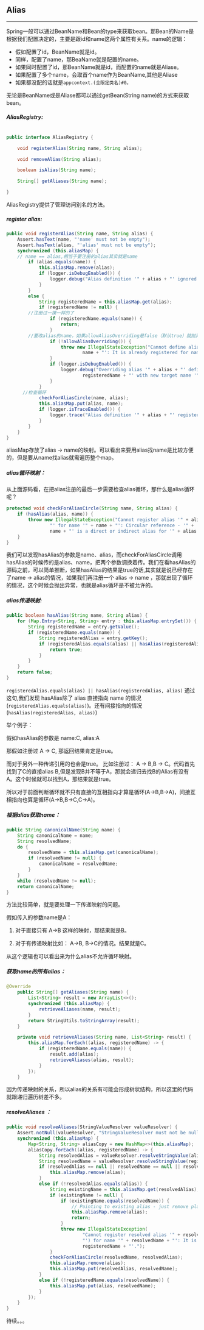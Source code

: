 ## Alias

---

Spring一般可以通过BeanName和Bean的type来获取bean。那Bean的Name是根据我们配置决定的，主要是跟id和name这两个属性有关系。name的逻辑：
 - 假如配置了id，BeanName就是id。
 - 同样，配置了name，那BeaName就是配置的name。
 - 如果同时配置了id，那BeanName就是id，而配置的name就是Aliase。
 - 如果配置了多个name，会取首个name作为BeanName,其他是Aliase
 - 如果都没配的话就是`appcontext.(全限定类名)#0。`

无论是BeanName或是Aliase都可以通过getBean(String name)的方式来获取bean。

##### AliasRegistry:

```java

public interface AliasRegistry {

	void registerAlias(String name, String alias);

	void removeAlias(String alias);

	boolean isAlias(String name);

	String[] getAliases(String name);

}

```

AliasRegistry提供了管理访问别名的方法。

##### register alias:

```Java
public void registerAlias(String name, String alias) {
	Assert.hasText(name, "'name' must not be empty");
	Assert.hasText(alias, "'alias' must not be empty");
	synchronized (this.aliasMap) {
    // name == alias,相当于要注册的alias其实就是name
		if (alias.equals(name)) {
			this.aliasMap.remove(alias);
			if (logger.isDebugEnabled()) {
				logger.debug("Alias definition '" + alias + "' ignored since it points to same name");
			}
		}
		else {
			String registeredName = this.aliasMap.get(alias);
			if (registeredName != null) {
        //注册过一摸一样的了
				if (registeredName.equals(name)) {
					return;
				}
        //要改alias的name，如果allowAliasOverriding是false（默认true）就抛异常
				if (!allowAliasOverriding()) {
					throw new IllegalStateException("Cannot define alias '" + alias + "' for name '" +
							name + "': It is already registered for name '" + registeredName + "'.");
				}
				if (logger.isDebugEnabled()) {
					logger.debug("Overriding alias '" + alias + "' definition for registered name '" +
							registeredName + "' with new target name '" + name + "'");
				}
			}
      //检查循环
			checkForAliasCircle(name, alias);
			this.aliasMap.put(alias, name);
			if (logger.isTraceEnabled()) {
				logger.trace("Alias definition '" + alias + "' registered for name '" + name + "'");
			}
		}
	}
}
```

aliasMap存放了alias -> name的映射。可以看出来要用alias找name是比较方便的，但是要从name找alias就需遍历整个map。

##### alias循环映射：

从上面源码看，在把alias注册的最后一步需要检查alias循环，那什么是alias循环呢？

```Java
protected void checkForAliasCircle(String name, String alias) {
	if (hasAlias(alias, name)) {
		throw new IllegalStateException("Cannot register alias '" + alias +
				"' for name '" + name + "': Circular reference - '" +
				name + "' is a direct or indirect alias for '" + alias + "' already");
	}
}
```

我们可以发现hasAlias的参数是name、alias，而checkForAliasCircle调用hasAlias的时候传的是alias、name，把两个参数调换着传。我们在看hasAlias的源码之前，可以简单推断，如果hasAlias的结果是true的话,其实就是说已经存在了name -> alias的情况，如果我们再注册一个 alias -> name ，那就出现了循环的情况，这个时候会抛出异常，也就是alias循环是不被允许的。

##### alias传递映射:

```java
public boolean hasAlias(String name, String alias) {
	for (Map.Entry<String, String> entry : this.aliasMap.entrySet()) {
		String registeredName = entry.getValue();
		if (registeredName.equals(name)) {
			String registeredAlias = entry.getKey();
			if (registeredAlias.equals(alias) || hasAlias(registeredAlias, alias)) {
				return true;
			}
		}
	}
	return false;
}
```

`registeredAlias.equals(alias) || hasAlias(registeredAlias, alias)` 通过这句,我们发现 hasAlias除了 alias 直接指向 name 的情况(`registeredAlias.equals(alias)`)。还有间接指向的情况(`hasAlias(registeredAlias, alias)`)

举个例子：

假如hasAlias的参数是 name:C, alias:A

那假如注册过 A -> C, 那返回结果肯定是true。

而对于另外一种传递引用的也会是true。 比如注册过： A -> B,B -> C。代码首先找到了C的直接alias B,但是发现B并不等于A，那就会递归去找B的Alias有没有A。这个时候就可以找到A，那结果就是true。

所以对于前面判断循环就不只有直接的互相指向才算是循环(A->B,B->A)，间接互相指向也算是循环(A->B,B->C,C->A)。

##### 根据alias获取name：

```Java
public String canonicalName(String name) {
	String canonicalName = name;
	String resolvedName;
	do {
		resolvedName = this.aliasMap.get(canonicalName);
		if (resolvedName != null) {
			canonicalName = resolvedName;
		}
	}
	while (resolvedName != null);
	return canonicalName;
}
```

方法比较简单，就是要处理一下传递映射的问题。

假如传入的参数name是A：

1. 对于直接只有 A->B 这样的映射，那结果就是B。

2. 对于有传递映射比如： A->B, B->C的情况。结果就是C。

从这个逻辑也可以看出来为什么alias不允许循环映射。

##### 获取name的所有alias：

```Java
@Override
	public String[] getAliases(String name) {
		List<String> result = new ArrayList<>();
		synchronized (this.aliasMap) {
			retrieveAliases(name, result);
		}
		return StringUtils.toStringArray(result);
	}

	private void retrieveAliases(String name, List<String> result) {
		this.aliasMap.forEach((alias, registeredName) -> {
			if (registeredName.equals(name)) {
				result.add(alias);
				retrieveAliases(alias, result);
			}
		});
	}
```

因为传递映射的关系，所以alias的关系有可能会形成树状结构，所以这里的代码就跟递归遍历树差不多。

##### resolveAliases ：

```java
public void resolveAliases(StringValueResolver valueResolver) {
	Assert.notNull(valueResolver, "StringValueResolver must not be null");
	synchronized (this.aliasMap) {
		Map<String, String> aliasCopy = new HashMap<>(this.aliasMap);
		aliasCopy.forEach((alias, registeredName) -> {
			String resolvedAlias = valueResolver.resolveStringValue(alias);
			String resolvedName = valueResolver.resolveStringValue(registeredName);
			if (resolvedAlias == null || resolvedName == null || resolvedAlias.equals(resolvedName)) {
				this.aliasMap.remove(alias);
			}
			else if (!resolvedAlias.equals(alias)) {
				String existingName = this.aliasMap.get(resolvedAlias);
				if (existingName != null) {
					if (existingName.equals(resolvedName)) {
						// Pointing to existing alias - just remove placeholder
						this.aliasMap.remove(alias);
						return;
					}
					throw new IllegalStateException(
							"Cannot register resolved alias '" + resolvedAlias + "' (original: '" + alias +
							"') for name '" + resolvedName + "': It is already registered for name '" +
							registeredName + "'.");
				}
				checkForAliasCircle(resolvedName, resolvedAlias);
				this.aliasMap.remove(alias);
				this.aliasMap.put(resolvedAlias, resolvedName);
			}
			else if (!registeredName.equals(resolvedName)) {
				this.aliasMap.put(alias, resolvedName);
			}
		});
	}
}
```

待续。。。
